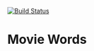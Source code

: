 [![Build Status](https://travis-ci.org/BalicantaYao/movie-words.svg?branch=master)](https://travis-ci.org/BalicantaYao/movie-words)

# Movie Words

